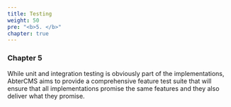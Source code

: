```yaml
---
title: Testing
weight: 50
pre: "<b>5. </b>"
chapter: true
---
```


### Chapter 5

While unit and integration testing is obviously part of the implementations, AbterCMS aims to provide a comprehensive feature test suite that will ensure that all implementations promise the same features and they also deliver what they promise.
